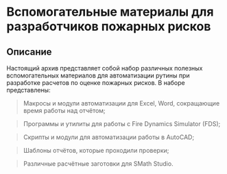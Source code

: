 # Вспомогательные материалы для разработчиков пожарных рисков

## Описание
Настоящий архив представляет собой набор различных полезных вспомогательных материалов для автоматизации рутины при разработке расчетов по оценке пожарных рисков. В наборе представлены:

> Макросы и модули автоматизации для Excel, Word, сокращающие время работы над отчётом;

> Программы и утилиты для работы с Fire Dynamics Simulator (FDS);

> Скрипты и модули для автоматизации работы в AutoCAD;

> Шаблоны отчётов, которые проходили проверки;

> Различные расчётные заготовки для SMath Studio.